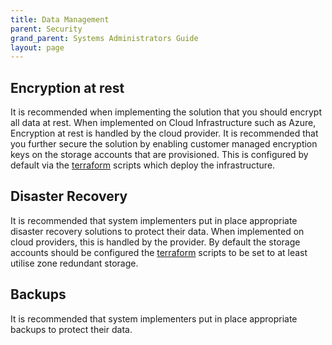 ```yaml
---
title: Data Management
parent: Security
grand_parent: Systems Administrators Guide
layout: page
---
```


## Encryption at rest
It is recommended when implementing the solution that you should encrypt all data at rest. When implemented on Cloud Infrastructure such as Azure, Encryption at rest is handled by the cloud provider. It is recommended that you further secure the solution by enabling customer managed encryption keys on the storage accounts that are provisioned. This is configured by default via the [terraform](../../Developer-Guide/IAC/Terraform.md) scripts which deploy the infrastructure.

## Disaster Recovery
It is recommended that system implementers put in place appropriate disaster recovery solutions to protect their data. When implemented on cloud providers, this is handled by the provider. By default the storage accounts should be configured the [terraform](../../Developer-Guide/IAC/Terraform.md) scripts to be set to at least utilise zone redundant storage.   

## Backups
It is recommended that system implementers put in place appropriate backups to protect their data. 